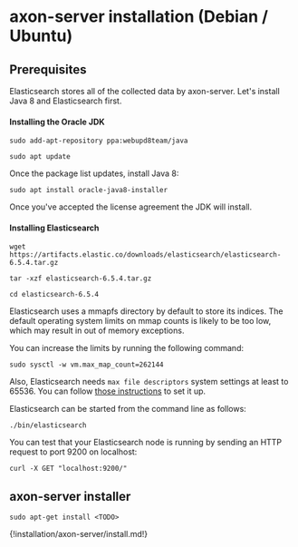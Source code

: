 # axon-server installation (Debian / Ubuntu)

## Prerequisites

Elasticsearch stores all of the collected data by axon-server. Let's install Java 8 and Elasticsearch first.

#### Installing the Oracle JDK

``` - 
sudo add-apt-repository ppa:webupd8team/java
```

``` - 
sudo apt update
```

Once the package list updates, install Java 8:

``` - 
sudo apt install oracle-java8-installer
```

Once you've accepted the license agreement the JDK will install.



#### Installing Elasticsearch

``` -
wget https://artifacts.elastic.co/downloads/elasticsearch/elasticsearch-6.5.4.tar.gz
```

``` -
tar -xzf elasticsearch-6.5.4.tar.gz
```

``` -
cd elasticsearch-6.5.4
```

Elasticsearch uses a mmapfs directory by default to store its indices. The default operating system limits on mmap counts is likely to be too low, which may result in out of memory exceptions.

You can increase the limits by running the following command:

``` - 
sudo sysctl -w vm.max_map_count=262144
```

Also, Elasticsearch needs `max file descriptors` system settings at least to 65536.
You can follow [those instructions][2] to set it up.

  [2]: https://www.elastic.co/guide/en/elasticsearch/reference/current/setting-system-settings.html#ulimit

Elasticsearch can be started from the command line as follows:

``` -
./bin/elasticsearch
```

You can test that your Elasticsearch node is running by sending an HTTP request to port 9200 on localhost:

``` -
curl -X GET "localhost:9200/"
```

## axon-server installer
``` -
sudo apt-get install <TODO>

```

{!installation/axon-server/install.md!}




